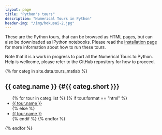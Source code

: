 ```yaml
---
layout: page
title: "Python's tours"
description: "Numerical Tours in Python"
header-img: "/img/hokusai-2.jpg"
---
```


These are the Python tours, that can be browsed as HTML pages, but can also be downloaded as iPython notebooks. Please read the [installation page](../installation_python/) for more information about how to run these tours.

Note that it is a work in progress to port all the Numerical Tours to Python. Help is wellcome, please refer to the GitHub repository for how to proceed.


{% for categ in site.data.tours_matlab %}

{{ categ.name }}      {#{{ categ.short }}}
----------------

<ul>
{% for tour in categ.list %}
	{% if tour.format == "html" %}
		<li> <a href="{{ tour.rep }}"> {{ tour.name }} </a> </li>
	{% else %}
		<li> <a href="http://nbviewer.ipython.org/github/gpeyre/numerical-tours/blob/master/python/{{ tour.rep }}.ipynb"> {{ tour.name }} </a> </li>
	{% endif %}
{% endfor %}
</ul>

{% endfor %}




